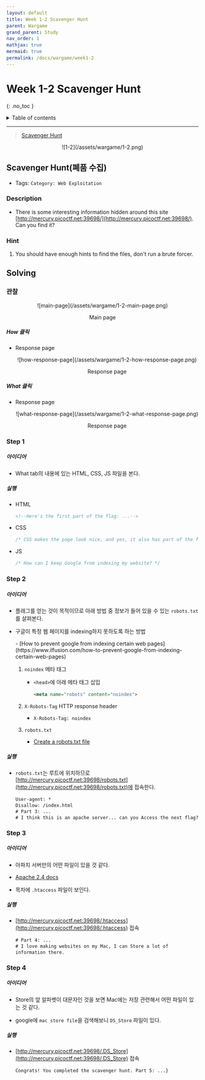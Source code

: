 ```yaml
---
layout: default
title: Week 1-2 Scavenger Hunt
parent: Wargame
grand_parent: Study
nav_order: 1
mathjax: true
mermaid: true
permalink: /docs/wargame/week1-2
---
```


# Week 1-2 Scavenger Hunt
{: .no_toc }

<details markdown="block">
  <summary>
	Table of contents
  </summary>
{: .fs-3 .text-delta }
- TOC
{:toc}
</details>

---

> [Scavenger Hunt](https://play.picoctf.org/practice/challenge/161?category=1&page=1&search=)

<center markdown="block">
![1-2](/assets/wargame/1-2.png)
</center>

## Scavenger Hunt(폐품 수집)

- Tags: `Category: Web Exploitation`

### Description

- There is some interesting information hidden around this site [http://mercury.picoctf.net:39698/](http://mercury.picoctf.net:39698/). Can you find it?

### Hint

1. You should have enough hints to find the files, don't run a brute forcer.

## Solving

### 관찰

<center markdown="block">
![main-page](/assets/wargame/1-2-main-page.png)

Main page
</center>

##### How 클릭

- Response page

	<center markdown="block">
	![how-response-page](/assets/wargame/1-2-how-response-page.png)

	Response page
	</center>

##### What 클릭

- Response page

	<center markdown="block">
	![what-response-page](/assets/wargame/1-2-what-response-page.png)

	Response page
	</center>

### Step 1

##### 아이디어

- What tab의 내용에 있는 HTML, CSS, JS 파일을 본다.

##### 실행

- HTML

	```html
	<!--Here's the first part of the flag: ...-->
	```

- CSS

	```css
	/* CSS makes the page look nice, and yes, it also has part of the flag. Here's part 2: ... */
	```

- JS

	```javascript
	/* How can I keep Google from indexing my website? */
	```

### Step 2

##### 아이디어

- 플래그를 얻는 것이 목적이므로 아래 방법 중 정보가 들어 있을 수 있는 `robots.txt`를 살펴본다.

- 구글이 특정 웹 페이지를 indexing하지 못하도록 하는 방법

	<div markdown="block" class="scroll">
	- [How to prevent google from indexing certain web pages](https://www.ilfusion.com/how-to-prevent-google-from-indexing-certain-web-pages)
	</div>

	1. `noindex` 메타 태그

		- `<head>`에 아래 메타 태그 삽입

			```html
			<meta name="robots" content="noindex">
			```

	2. `X-Robots-Tag` HTTP response header

		- `X-Robots-Tag: noindex`

	3. `robots.txt`

		- [Create a robots.txt file](https://developers.google.com/search/docs/advanced/robots/create-robots-txt?hl=en&visit_id=637895822363783848-1731081026&rd=1)

##### 실행

- `robots.txt`는 루트에 위치하므로 [http://mercury.picoctf.net:39698/robots.txt](http://mercury.picoctf.net:39698/robots.txt)에 접속한다.

	```
	User-agent: *
	Disallow: /index.html
	# Part 3: ...
	# I think this is an apache server... can you Access the next flag?
	```

### Step 3

##### 아이디어

- 아파치 서버만의 어떤 파일이 있을 것 같다.

- [Apache 2.4 docs](https://httpd.apache.org/docs/2.4/)

- 목차에 `.htaccess` 파일이 보인다.

##### 실행

- [http://mercury.picoctf.net:39698/.htaccess](http://mercury.picoctf.net:39698/.htaccess) 접속

	```
	# Part 4: ...
	# I love making websites on my Mac, I can Store a lot of information there.
	```

### Step 4

##### 아이디어

- Store의 앞 알파벳이 대문자인 것을 보면 Mac에는 저장 관련해서 어떤 파일이 있는 것 같다.

- google에 `mac store file`을 검색해보니 `DS_Store` 파일이 있다.

##### 실행

- [http://mercury.picoctf.net:39698/.DS_Store](http://mercury.picoctf.net:39698/.DS_Store) 접속

	```
	Congrats! You completed the scavenger hunt. Part 5: ...}
	```
